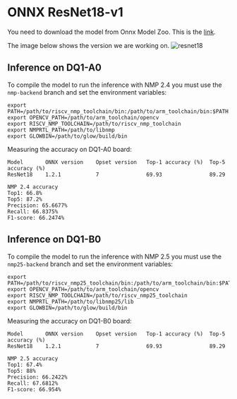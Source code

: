 # ONNX ResNet18-v1

You need to download the model from Onnx Model Zoo. This is the
[link](https://github.com/onnx/models/tree/master/vision/classification/resnet).

The image below shows the version we are working on.
![resnet18](../images/resnet18.png)

## Inference on DQ1-A0

To compile the model to run the inference with NMP 2.4 you must use the
`nmp-backend` branch and set the environment variables:

```
export PATH=/path/to/riscv_nmp_toolchain/bin:/path/to/arm_toolchain/bin:$PATH
export OPENCV_PATH=/path/to/arm_toolchain/opencv
export RISCV_NMP_TOOLCHAIN=/path/to/riscv_nmp_toolchain
export NMPRTL_PATH=/path/to/libnmp
export GLOWBIN=/path/to/glow/build/bin
```

Measuring the accuracy on DQ1-A0 board:

```
Model	    ONNX version	Opset version	Top-1 accuracy (%)	Top-5 accuracy (%)
ResNet18	1.2.1	        7	            69.93	            89.29

NMP 2.4 accuracy
Top1: 66.8%
Top5: 87.2%
Precision: 65.6677%
Recall: 66.8375%
F1-score: 66.2474%
```

## Inference on DQ1-B0

To compile the model to run the inference with NMP 2.5 you must use the
`nmp25-backend` branch and set the environment variables:

```
export PATH=/path/to/riscv_nmp25_toolchain/bin:/path/to/arm_toolchain/bin:$PATH
export OPENCV_PATH=/path/to/arm_toolchain/opencv
export RISCV_NMP_TOOLCHAIN=/path/to/riscv_nmp25_toolchain
export NMPRTL_PATH=/path/to/libnmp25/lib
export GLOWBIN=/path/to/glow/build/bin
```

Measuring the accuracy on DQ1-B0 board:

```
Model	    ONNX version	Opset version	Top-1 accuracy (%)	Top-5 accuracy (%)
ResNet18	1.2.1	        7	            69.93	            89.29

NMP 2.5 accuracy
Top1: 67.4%
Top5: 88%
Precision: 66.2422%
Recall: 67.6812%
F1-score: 66.954%
```
